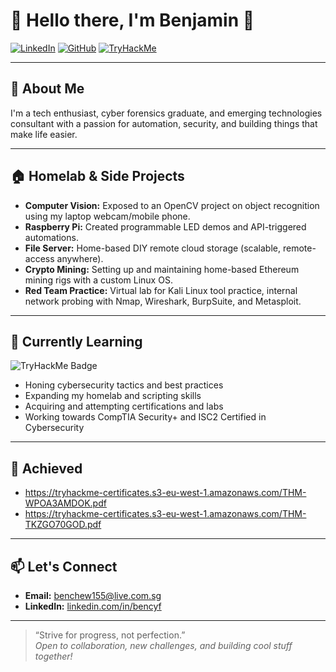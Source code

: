 # 👋 Hello there, I'm Benjamin 👋

[![LinkedIn](https://img.shields.io/badge/-LinkedIn-blue?logo=linkedin&style=flat-square)](https://www.linkedin.com/in/bencyf/)
[![GitHub](https://img.shields.io/badge/-GitHub-black?logo=github&style=flat-square)](https://github.com/AhBenzzz)
[![TryHackMe](https://img.shields.io/badge/-TryHackMe-grey?logo=tryhackme&style=flat-square)](https://tryhackme.com/p/SunKyu)

---

## 🚀 About Me

I'm a tech enthusiast, cyber forensics graduate, and emerging technologies consultant with a passion for automation, security, and building things that make life easier.

---

## 🏠 Homelab & Side Projects

- **Computer Vision:** Exposed to an OpenCV project on object recognition using my laptop webcam/mobile phone.
- **Raspberry Pi:** Created programmable LED demos and API-triggered automations.
- **File Server:** Home-based DIY remote cloud storage (scalable, remote-access anywhere).
- **Crypto Mining:** Setting up and maintaining home-based Ethereum mining rigs with a custom Linux OS.
- **Red Team Practice:** Virtual lab for Kali Linux tool practice, internal network probing with Nmap, Wireshark, BurpSuite, and Metasploit.

---

## 🌱 Currently Learning
<!--START_SECTION:tryhackme-->
![TryHackMe Badge](https://tryhackme-badges.s3.amazonaws.com/SunKyu.png?t=1756949174)
<!--END_SECTION:tryhackme-->

- Honing cybersecurity tactics and best practices
- Expanding my homelab and scripting skills
- Acquiring and attempting certifications and labs
- Working towards CompTIA Security+ and ISC2 Certified in Cybersecurity

---

## 🔖 Achieved
- https://tryhackme-certificates.s3-eu-west-1.amazonaws.com/THM-WPOA3AMDOK.pdf
- https://tryhackme-certificates.s3-eu-west-1.amazonaws.com/THM-TKZGO70GOD.pdf

---

## 📫 Let's Connect

- **Email:** benchew155@live.com.sg
- **LinkedIn:** [linkedin.com/in/bencyf](https://www.linkedin.com/in/bencyf/)

---

> “Strive for progress, not perfection.”  
> *Open to collaboration, new challenges, and building cool stuff together!*
